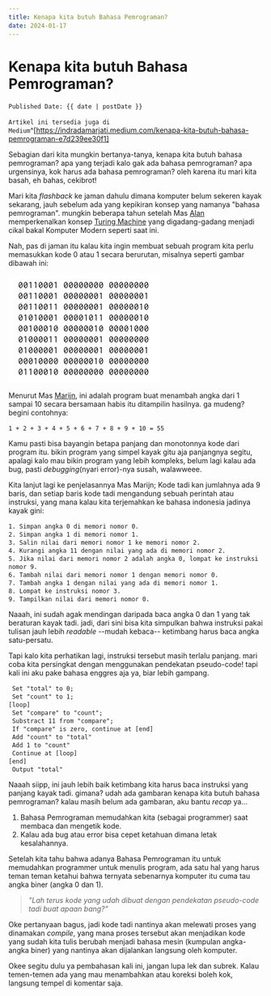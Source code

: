 ```yaml
---
title: Kenapa kita butuh Bahasa Pemrograman?
date: 2024-01-17
---
```


# Kenapa kita butuh Bahasa Pemrograman?

`Published Date: {{ date | postDate }}`

`Artikel ini tersedia juga di Medium`^[https://indradamarjati.medium.com/kenapa-kita-butuh-bahasa-pemrograman-e7d239ee30f1]

Sebagian dari kita mungkin bertanya-tanya, kenapa kita butuh bahasa pemrograman? apa yang terjadi kalo gak ada bahasa pemrograman? apa urgensinya, kok harus ada bahasa pemrograman? oleh karena itu mari kita basah, eh bahas, cekibrot!

Mari kita *flashback* ke jaman dahulu dimana komputer belum sekeren kayak sekarang, jauh sebelum ada yang kepikiran konsep yang namanya "bahasa pemrograman". mungkin beberapa tahun setelah Mas [Alan](https://en.wikipedia.org/wiki/Alan_Turing) memperkenalkan konsep [Turing Machine](https://en.wikipedia.org/wiki/Turing_machine) yang digadang-gadang menjadi cikal bakal Komputer Modern seperti saat ini.

Nah, pas di jaman itu kalau kita ingin membuat sebuah program kita perlu memasukkan kode 0 atau 1 secara berurutan, misalnya seperti gambar dibawah ini: 

![inigambar](/assets/images/binary_image.png)

Menurut Mas [Marijn](https://marijnhaverbeke.nl/), ini adalah program buat menambah angka dari 1 sampai 10 secara bersamaan habis itu ditampilin hasilnya. ga mudeng? begini contohnya:

```
1 + 2 + 3 + 4 + 5 + 6 + 7 + 8 + 9 + 10 = 55
```

Kamu pasti bisa bayangin betapa panjang dan monotonnya kode dari program itu. bikin program yang simpel kayak gitu aja panjangnya segitu, apalagi kalo mau bikin program yang lebih kompleks, belum lagi kalau ada bug, pasti *debugging*(nyari error)-nya susah, walawweee.

Kita lanjut lagi ke penjelasannya Mas Marijn; Kode tadi kan jumlahnya ada 9 baris, dan setiap baris kode tadi mengandung sebuah perintah atau instruksi, yang mana kalau kita terjemahkan ke bahasa indonesia jadinya kayak gini:

```
1. Simpan angka 0 di memori nomor 0.
2. Simpan angka 1 di memori nomor 1.
3. Salin nilai dari memori nomor 1 ke memori nomor 2.
4. Kurangi angka 11 dengan nilai yang ada di memori nomor 2.
5. Jika nilai dari memori nomor 2 adalah angka 0, lompat ke instruksi nomor 9.
6. Tambah nilai dari memori nomor 1 dengan memori nomor 0.
7. Tambah angka 1 dengan nilai yang ada di memori nomor 1.
8. Lompat ke instruksi nomor 3.
9. Tampilkan nilai dari memori nomor 0.
```

Naaah, ini sudah agak mendingan daripada baca angka 0 dan 1 yang tak beraturan kayak tadi. jadi, dari sini bisa kita simpulkan bahwa instruksi pakai tulisan jauh lebih *readable* --mudah kebaca-- ketimbang harus baca angka satu-persatu.

Tapi kalo kita perhatikan lagi, instruksi tersebut masih terlalu panjang. mari coba kita persingkat dengan menggunakan pendekatan pseudo-code! tapi kali ini aku pake bahasa enggres aja ya, biar lebih gampang.

```
 Set "total" to 0;
 Set "count" to 1;
[loop]
 Set "compare" to "count";
 Substract 11 from "compare";
 If "compare" is zero, continue at [end]
 Add "count" to "total"
 Add 1 to "count"
 Continue at [loop]
[end]
 Output "total"
```

Naaah siipp, ini jauh lebih baik ketimbang kita harus baca instruksi yang panjang kayak tadi. gimana? udah ada gambaran kenapa kita butuh bahasa pemrograman? kalau masih belum ada gambaran, aku bantu *recap* ya...

1. Bahasa Pemrograman memudahkan kita (sebagai programmer) saat membaca dan mengetik kode.
2. Kalau ada bug atau error bisa cepet ketahuan dimana letak kesalahannya.

Setelah kita tahu bahwa adanya Bahasa Pemrograman itu untuk memudahkan programmer untuk menulis program, ada satu hal yang harus teman teman ketahui bahwa ternyata sebenarnya komputer itu cuma tau angka biner (angka 0 dan 1).

> *"Lah terus kode yang udah dibuat dengan pendekatan pseudo-code tadi buat apaan bang?"*

Oke pertanyaan bagus, jadi kode tadi nantinya akan melewati proses yang dinamakan *compile*, yang mana proses tersebut akan menjadikan kode yang sudah kita tulis berubah menjadi bahasa mesin (kumpulan angka-angka biner) yang nantinya akan dijalankan langsung oleh komputer.

Okee segitu dulu ya pembahasan kali ini, jangan lupa lek dan subrek. Kalau temen-temen ada yang mau menambahkan atau koreksi boleh kok, langsung tempel di komentar saja.